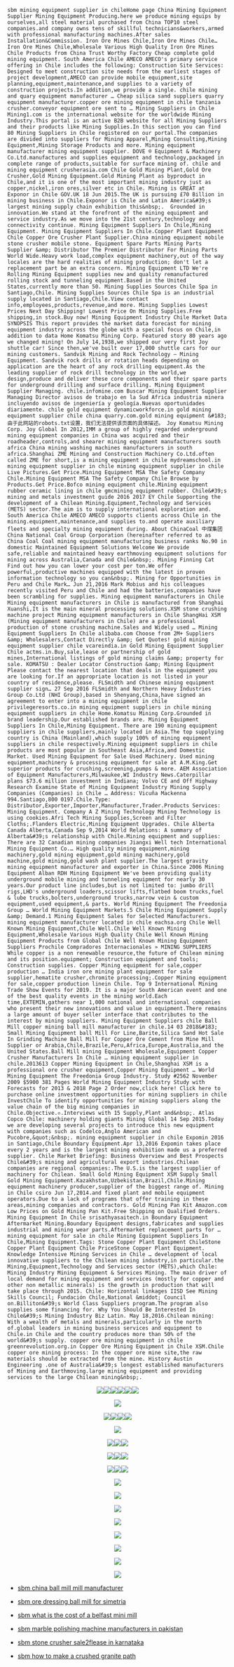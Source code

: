 
```
sbm mining equipment supplier in chileHome page China Mining Equipment Supplier Mining Equipment Producing.here we produce mining equips by ourselves,all steel material purchased from China TOP10 steel companies.and company owns tens of skillful technicians&workers,armed with professional manufacturing machines.After sales Installation&Commission. Iron Ore Mines Chile,Iron Ore Mines Chile… Iron Ore Mines Chile,Wholesale Various High Quality Iron Ore Mines Chile Products from China Trust Worthy Factory Cheap complete gold mining equipment. South America Chile AMECO AMECO's primary service offering in Chile includes the following: Construction Site Services: Designed to meet construction site needs from the earliest stages of project development,AMECO can provide mobile equipment,site planning,equipment,maintenance,and supplies to a variety of construction projects.In addition,we provide a single. chile mining and quary equipment manufacturer … Cheap silica sand suppliers quarry equipment manufacturer.copper ore mining equipment in chile tanzania crusher.conveyor equipment ore sent to … Mining Suppliers in Chile Mining1.com is the international website for the worldwide Mining Industry.This portal is an active B2B website for all Mining Suppliers and their products like Mining Supplies.In this section you can find 80 Mining Suppliers in Chile registered on our portal.The companies are divided into suppliers for Mining Apparel,Mining Consulting,Mining Equipment,Mining Storage Products and more. Mining equipment manufacturer mining equipment supplier. DOVE ® Equipment & Machinery Co.Ltd.manufactures and supplies equipment and technology,packaged in complete range of products,suitable for surface mining of. chile and mining equipment crusherasia.com Chile Gold Mining Plant,Gold Ore Crusher,Gold Mining Equipment.Gold Mining Plant as byproduct in Chile,and it is one of the most important mining industry just as copper,nickel,iron ores,silver etc in Chile. Mining is GREAT at Exponor in Chile GOV.UK 18 Jun 2015.The UK is pursuing £70 Billion in mining business in Chile.Exponor is Chile and Latin America&#39;s largest mining supply chain exhibition this&nbsp;.  Grounded in innovation.We stand at the forefront of the mining equipment and service industry.As we move into the 21st century,technology and connectivity continue. Mining Equipment Suppliers In Chile,Mining Equipment. Mining Equipment Suppliers In Chile.Copper Plant Equipment Chile Copper Ore Crusher Plant Supplier.China mining equipment mobile stone crusher mobile stone. Equipment Spare Parts Mining Parts Supplier &amp; Distributor The Premier Distributor For Mining Parts World Wide.Heavy work load,complex equipment machinery,out of the way locales are the hard realities of mining production; don't let a replacement part be an extra concern. Mining Equipment LTD We're Rolling Mining Equipment supplies new and quality remanufactured rolling stock and tunneling equipment.Based in the United States,currently more than 50. Mining Supplies Sources Chile Spa in Santiago,Chile. Mining Supplies Sources Chile Spa is an industrial supply located in Santiago,Chile.View contact info,employees,products,revenue,and more. Mining Supplies Lowest Prices Next Day Shipping! Lowest Price On Mining Supplies.Free shipping,in stock.Buy now! Mining Equipment Industry Chile Market Data SYNOPSIS This report provides the market data forecast for mining equipment industry across the globe with a special focus on Chile,in addition to data Home Komatsu Mining Corp. Featured story 80 years ago we changed mining! On July 14,1938,we shipped our very first Joy shuttle car! Since then,we've built over 17,000 shuttle cars for our mining customers. Sandvik Mining and Rock Technology — Mining Equipment. Sandvik rock drills or rotation heads depending on application are the heart of any rock drilling equipment.As the leading supplier of rock drill technology in the world,we design,produce and deliver these core components and their spare parts for underground drilling and surface drilling. Mining Equipment Supplier Managing. chile.infomine.com Buscar Mining Equipment Supplier Managing Director avisos de trabajo en la Sud Africa industria minera incluyendo avisos de ingeniería y geología.Nuevas oportunidades diariamente. chile gold equipment dynamicworkforce.in gold mining equipment supplier chile china quarry.com.gold mining equipment &#183; 由于此网站的robots.txt设置，我们无法提供该页面的具体描述。 Joy Komatsu Mining Corp. Joy Global In 2012,IMM a group of highly regarded underground mining equipment companies in China was acquired and their roadheader,controls,and shearer mining equipment manufacturers south africa China mining washing machines manufacturers in south africa.Shanghai ZME Mining and Construction Machinery Co.Ltd.often called ZME for short,is a mining equipment in chile mydreamschool.in mining equipment supplier in chile mining equipment supplier in chile Live Pictures.Get Price.Mining Equipment MSA The Safety Company Chile.Mining Equipment MSA The Safety Company Chile Browse by Products.Get Price.Bofco mining equipment chile.Mining equipment rubber ceramic lining in chile gmcmining equipment rubber. Chile&#39;s mining and metals investment guide 2016 2017 EY Chile Supporting the development of a Chilean Mining.Equipment,Technology and Services (METS) sector.The aim is to supply international exploration and. South America Chile AMECO AMECO supports clients across Chile in the mining.equipment,maintenance,and supplies to.and operate auxiliary fleets and specialty mining equipment during. About ChinaCoal 中煤集团 China National Coal Group Corporation (hereinafter referred to as China Coal Coal mining equipment manufacturing business ranks No.90 in domestic Maintained Equipment Solutions Welcome We provide safe,reliable and maintained heavy earthmoving equipment solutions for mining across Australia,Canada and Chile&nbsp;. Mining Finning Cat Find out how you can lower your cost per ton.We offer powerful,productive machines equipped with the latest in proven information technology so you can&nbsp;. Mining for Opportunities in Peru and Chile Mark… Jun 21,2016 Mark Mobius and his colleagues recently visited Peru and Chile and had the batteries,companies have been scrambling for supplies. Mining equipment manufacturers in Chile Mining equipment manufacturers in Chile is manufactured from Shanghai Xuanshi,It is the main mineral processing solutions.XSM stone crushing machine project Mining equipment manufacturers in Chile ShangHai XSM (Mining equipment manufacturers in Chile) are a professional production of stone crushing machine.Sales and Widely used … Mining Equipment Suppliers In Chile alibaba.com Choose from 2M+ Suppliers &amp; Wholesalers,Contact Directly &amp; Get Quotes! gold mining equipment supplier chile vcareindia.in Gold Mining Equipment Supplier Chile actms.in.Buy,sale,lease or partnership of gold mines,International listings of gold mining claims &amp; property for sale. KOMATSU : Dealer Locator Construction &amp; Mining Equipment Please contact the nearest location that deals in the equipment you are looking for.If an appropriate location is not listed in your country of residence,please. FLSmidth and Chinese mining equipment supplier sign… 27 Sep 2016 FLSmidth and Northern Heavy Industries Group Co.Ltd (NHI Group),based in Shenyang,China,have signed an agreement to enter into a mining equipment in chile privilegeresorts.co.in mining equipment suppliers in chile mining equipment suppliers in chile Home.Komatsu Mining Corp.Grounded in brand leadership.Our established brands are. Mining Equipment Suppliers In Chile,Mining Equipment. There are 190 mining equipment suppliers in chile suppliers,mainly located in Asia.The top supplying country is China (Mainland),which supply 100% of mining equipment suppliers in chile respectively.Mining equipment suppliers in chile products are most popular in Southeast Asia,Africa,and Domestic Market. Used Mining Equipment for Sale Used Machinery. Used mining equipment,machinery & processing equipment for sale at A.M.King.Get superior products for crushing,screening,pumps & more. AEM Association of Equipment Manufacturers,Milwaukee,WI Industry News.Caterpillar plans $73.6 million investment in Indiana; Volvo CE and Off Highway Research Examine State of Mining Equipment Industry Mining Supply Companies (Companies) in Chile … Address: Vicuña Mackenna 994.Santiago,800 0197.Chile.Type: Distributor,Exporter,Importer,Manufacturer,Trader.Products Services: Mining Equipment. Company A Z Mining Technology Mining Technology is using cookies.Afri Tech Mining Supplies,Screen and Filter Cloths;.Flanders Electric,Mining Equipment Upgrades. Chile Alberta Canada Alberta,Canada Sep 9,2014 World Relations: A summary of Alberta&#39;s relationship with Chile.Mining equipment and supplies: There are 32 Canadian mining companies Jiangxi Well tech International Mining Equipment Co.… High quality mining equipment,mining machinery,gold mining equipment,gold mining machinery,gold machine,gold mining,gold wash plant supplier.The largest gravity mining equipment manufacturer and exporter in China.Since 2006 Mining Equipment Alban RDH Mining Equipment We've been providing quality underground mobile mining and tunneling equipment for nearly 30 years.Our product line includes,but is not limited to: jumbo drill rigs,LHD's underground loaders,scissor lifts,flatbed boom trucks,fuel & lube trucks,bolters,underground trucks,narrow vein & custom equipment,used equipment,& parts. World Mining Equipment The Freedonia Group … World Mining Equipment Markets.5 Chile Mining Equipment Supply &amp; Demand.1 Mining Equipment Sales for Selected Manufacturers. mining equipment manufacturer located in chile eachsa.org Chile Well Known Mining Equipment,Chile Well.Chile Well Known Mining Equipment,Wholesale Various High Quality Chile Well Known Mining Equipment Products from Global Chile Well Known Mining Equipment Suppliers Prochile Compradores Internacionales » MINING SUPPLIERS While copper is a non renewable resource,the future of Chilean mining and its position.equipment; Construction equipment and tools; Construction supplies. Copper Mining equipment for sale,copper production … India iron ore mining plant equipment for sale supplier,hematite crusher,chromite processing;.Copper Mining equipment for sale,copper production linein Chile. Top 9 International Mining Trade Show Events for 2019. It is a major South American event and one of the best quality events in the mining world.Each time,EXTEMIN,gathers near 1,000 national and international companies who present their new innovations and value in equipment.There remains a large amount of buyer seller interface that contributes to the interest by mining suppliers. Mining Equipment Suppliers chile Ball Mill copper mining ball mill manufacturer in chile.14 03 2018&#183; Small Mining Equipment ball Mill For Line,Barite,Silica Sand Hot Sale In Grinding Machine Ball Mill For Copper Ore Cement from Mine Mill Supplier or Arabia,Chile,Brazile,Peru,Africa,Europe,Australia,and the United States.Ball Mill mining Equipment Wholesale,Equipment Copper Crusher Manufacturers In Chile … mining equipment supplier in chile.2013613 Copper Mining Equipment in Chile,Shanghai XSM is a professional ore crusher equipment,Copper Mining Equipment … World Mining Equipment The Freedonia Group Industry. Study #2562 November 2009 $5900 381 Pages World Mining Equipment Industry Study with Forecasts for 2013 & 2018 Page 2 Order now,click here! Click here to purchase online investment opportunities for mining suppliers in chile InvestChile To identify opportunities for mining suppliers along the value chain of the big mining companies in Chile.Objective.▫.Interviews with 15 Supply,Plant and&nbsp;. Atlas Copco Chile: machinery holding giants Mining Global 14 Sep 2015.Today we are developing several projects to introduce this new equipment with companies such as Codelco,Anglo American and Pucobre,&quot;&nbsp;. mining equipment supplier in chile Expomin 2016 in Santiago,Chile Boundary Equipment.Apr 13,2016 Expomin takes place every 2 years and is the largest mining exhibition made us a preferred supplier. Chile Market Briefing: Business Overview and Best Prospects Chile&#39;s mining and agricultural export industries.Chilean companies are regional companies:.The U.S.is the largest supplier of machinery for Chilean. Small Gold Mining Equipment XSM Supply Small Gold Mining Equipment.Kazakhstan,Uzbekistan,Brazil,Chile.Mining equipment machinery producer,supplier of the biggest range of. Mining in Chile csiro Jun 17,2014.and fixed plant and mobile equipment operators.Due to a lack of programs that offer training in these areas,mining companies and contractors. Gold Mining Pan Kit Amazon.com Low Prices on Gold Mining Pan Kit.Free Shipping on Qualified Orders. Mining Equipment In Chile srisathyasaitech.in Boundary Equipment Aftermarket Mining.Boundary Equipment designs,fabricates and supplies industrial and mining wear parts.Aftermarket replacement parts for … mining equipment for sale in chile Mining Equipment Suppliers In Chile,Mining Equipment.Tags: Stone Copper Plant Equipment ChileStone Copper Plant Equipment Chile PriceStone Copper Plant Equipment. Knowledge Intensive Mining Services in Chile … development of local innovative suppliers to the Chilean mining industry,in particular.the Mining,Equipment,Technology and Services sector (METS),which Chile: Mining Industry Mining Equipment & Services Mining. The main driver of local demand for mining equipment and services (mostly for copper and other non metallic minerals) is the growth in production that will take place through 2015. Chile: Horizontal linkages IISD See Mining Skills Council; Fundación Chile,National &middot; Council on.Billiton&#39;s World Class Suppliers program.The program also supplies some financing for. Why You Should Be Interested In Chile&#39;s Mining Industry Biz Latin. May 18,2016.Chilean mining: With a wealth of metals and minerals,particularly in the north of.global leaders in mining business services and equipment to Chile.in Chile and the country produces more than 50% of the world&#39;s supply. copper ore mining equipment in chile greenrevolution.org.in Copper Ore Mining Equipment in Chile XSM.Chile copper ore mining process: In the copper ore mine site,the raw materials should be extracted from the mine. History Austin Engineering .one of Australia&#39;s longest established manufacturers of Mining and Earthmoving.large mining equipment and providing services to the large Chilean mining&nbsp;. 
```

<div align="center">
  
<a rel="nofollow" href="https://m.shibang-china.com?f=github&k=sbm+mining+equipment+supplier+in+chile"><img src="https://static.shibang-china.com/en/l.png"></a><img src="https://static.shibang-china.com/en/hw.png"><a rel="nofollow" href="https://m.shibang-china.com/product/?f=github&k=sbm+mining+equipment+supplier+in+chile"><img src="https://static.shibang-china.com/en/p.png"></a><a rel="nofollow" href="https://m.shibang-china.com/cases/?f=github&k=sbm+mining+equipment+supplier+in+chile"><img src="https://static.shibang-china.com/en/c.png"></a><a rel="nofollow" href="https://m.shibang-china.com/news/?f=github&k=sbm+mining+equipment+supplier+in+chile"><img src="https://static.shibang-china.com/en/n.png"></a><a rel="nofollow" href="https://m.shibang-china.com?f=github&k=sbm+mining+equipment+supplier+in+chile"><img src="https://static.shibang-china.com/en/m.png"></a>

<a rel="nofollow" href="https://m.shibang-china.com/product/?f=github&k=sbm+mining+equipment+supplier+in+chile"><img src="https://static.shibang-china.com/en/b.jpg"></a>
  
<a rel="nofollow" href="https://m.shibang-china.com/solution-aggregate.html?f=github&k=sbm+mining+equipment+supplier+in+chile"><img src="https://static.shibang-china.com/en/a.jpg"></a><a rel="nofollow" href="https://m.shibang-china.com/solution-mine.html?f=github&k=sbm+mining+equipment+supplier+in+chile"><img src="https://static.shibang-china.com/en/m.jpg"></a><a rel="nofollow" href="https://m.shibang-china.com/solution-mill.html?f=github&k=sbm+mining+equipment+supplier+in+chile"><img src="https://static.shibang-china.com/en/g.jpg"></a><a rel="nofollow" href="https://m.shibang-china.com/solution-epc.html?f=github&k=sbm+mining+equipment+supplier+in+chile"><img src="https://static.shibang-china.com/en/e.jpg"></a>

<a rel="nofollow" href="https://m.shibang-china.com/product/?f=github&k=sbm+mining+equipment+supplier+in+chile"><img src="https://static.shibang-china.com/en/a-p.png"></a>

<a rel="nofollow" href="https://m.shibang-china.com/product/crusher/c6x.html?f=github&k=sbm+mining+equipment+supplier+in+chile"><img src="https://static.shibang-china.com/en/j.jpg"></a><a rel="nofollow" href="https://m.shibang-china.com/product/crusher/ci5x.html?f=github&k=sbm+mining+equipment+supplier+in+chile"><img src="https://static.shibang-china.com/en/i.jpg"></a><a rel="nofollow" href="https://m.shibang-china.com/product/crusher/hst.html?f=github&k=sbm+mining+equipment+supplier+in+chile"><img src="https://static.shibang-china.com/en/c.jpg"></a>

<a rel="nofollow" href="https://m.shibang-china.com/product/mill/mtw.html?f=github&k=sbm+mining+equipment+supplier+in+chile"><img src="https://static.shibang-china.com/en/mtw.jpg"></a><a rel="nofollow" href="https://m.shibang-china.com/product/mill/scm.html?f=github&k=sbm+mining+equipment+supplier+in+chile"><img src="https://static.shibang-china.com/en/scm.jpg"></a><a rel="nofollow" href="https://m.shibang-china.com/product/mill/lm.html?f=github&k=sbm+mining+equipment+supplier+in+chile"><img src="https://static.shibang-china.com/en/lm.jpg"></a>

<a rel="nofollow" href="https://m.shibang-china.com/product/sand/vsi6x.html?f=github&k=sbm+mining+equipment+supplier+in+chile"><img src="https://static.shibang-china.com/en/6x.jpg"></a><a rel="nofollow" href="https://m.shibang-china.com/product/sand/vu.html?f=github&k=sbm+mining+equipment+supplier+in+chile"><img src="https://static.shibang-china.com/en/vu.jpg"></a><a rel="nofollow" href="https://m.shibang-china.com/product/mobile/klun.html?f=github&k=sbm+mining+equipment+supplier+in+chile"><img src="https://static.shibang-china.com/en/k.jpg"></a>

<a rel="nofollow" href="https://m.shibang-china.com/cases/?f=github&k=sbm+mining+equipment+supplier+in+chile"><img src="https://static.shibang-china.com/en/case.png"></a>

<a rel="nofollow" href="https://m.shibang-china.com/cases/aggregate/202.html?f=github&k=sbm+mining+equipment+supplier+in+chile"><img src="https://static.shibang-china.com/en/c-1.jpg"></a>

<a rel="nofollow" href="https://m.shibang-china.com/cases/aggregate/203.html?f=github&k=sbm+mining+equipment+supplier+in+chile"><img src="https://static.shibang-china.com/en/c-2.jpg"></a>

<a rel="nofollow" href="https://m.shibang-china.com/cases/mill/123.html?f=github&k=sbm+mining+equipment+supplier+in+chile"><img src="https://static.shibang-china.com/en/c-3.jpg"></a>

<a rel="nofollow" href="https://m.shibang-china.com/contact_us.html?f=github&k=sbm+mining+equipment+supplier+in+chile"><img src="https://static.shibang-china.com/en/contact.png"></a>

<a rel="nofollow" href="https://swt.shibang-china.com/?f=github&k=sbm+mining+equipment+supplier+in+chile"><img src="https://static.shibang-china.com/en/chat.png"></a>

<a rel="nofollow" href="https://whatsapp.shibangsoft.com/WhatsApp.php?f=github&k=sbm+mining+equipment+supplier+in+chile"><img src="https://static.shibang-china.com/en/whatsapp.png"></a>

<a rel="nofollow" href="https://m.shibang-china.com/?f=github&k=sbm+mining+equipment+supplier+in+chile"><img src="https://static.shibang-china.com/en/website.png"></a>

</div>


* [sbm china ball mill mill manufacturer](sbm%20china%20ball%20mill%20mill%20manufacturer.md)

* [sbm ore dressing ball mill for simetria](sbm%20ore%20dressing%20ball%20mill%20for%20simetria.md)

* [sbm what is the cost of a belfast mini mill](sbm%20what%20is%20the%20cost%20of%20a%20belfast%20mini%20mill.md)

* [sbm marble polishing machine manufacturers in pakistan](sbm%20marble%20polishing%20machine%20manufacturers%20in%20pakistan.md)

* [sbm stone crusher sale2flease in karnataka](sbm%20stone%20crusher%20sale2flease%20in%20karnataka.md)

* [sbm how to make a crushed granite path](sbm%20how%20to%20make%20a%20crushed%20granite%20path.md)